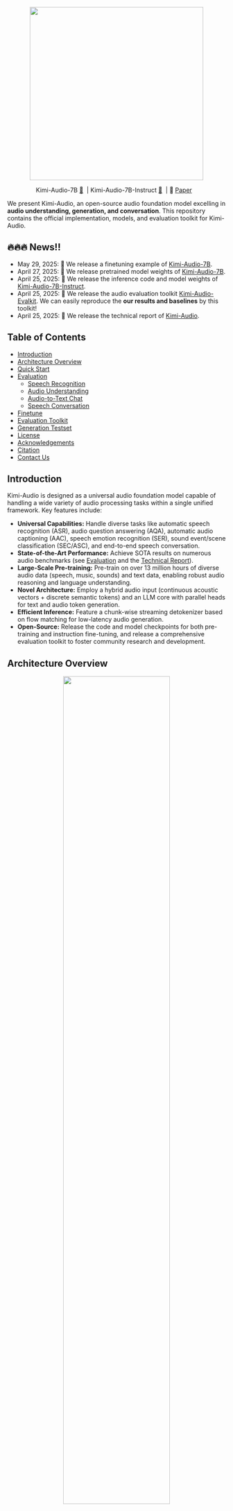 <p align="center">
    <img src="assets/kimia_logo.png" width="400"/>
<p>

<p align="center">
Kimi-Audio-7B <a href="https://huggingface.co/moonshotai/Kimi-Audio-7B">🤗</a>&nbsp; | Kimi-Audio-7B-Instruct <a href="https://huggingface.co/moonshotai/Kimi-Audio-7B-Instruct">🤗</a>&nbsp; | 📑 <a href="https://arxiv.org/pdf/2504.18425">Paper</a> &nbsp;&nbsp;
</p>


We present Kimi-Audio, an open-source audio foundation model excelling in **audio understanding, generation, and conversation**. This repository contains the official implementation, models, and evaluation toolkit for Kimi-Audio.

## 🔥🔥🔥 News!!
* May 29, 2025: 👋 We release a finetuning example of [Kimi-Audio-7B](https://github.com/MoonshotAI/Kimi-Audio/tree/master/finetune_codes).
* April 27, 2025: 👋 We release pretrained model weights of [Kimi-Audio-7B](https://huggingface.co/moonshotai/Kimi-Audio-7B).
* April 25, 2025: 👋 We release the inference code and model weights of [Kimi-Audio-7B-Instruct](https://huggingface.co/moonshotai/Kimi-Audio-7B-Instruct).
* April 25, 2025: 👋 We release the audio evaluation toolkit [Kimi-Audio-Evalkit](https://github.com/MoonshotAI/Kimi-Audio-Evalkit). We can easily reproduce the **our results and baselines** by this toolkit!
* April 25, 2025: 👋 We release the technical report of [Kimi-Audio](https://arxiv.org/pdf/2504.18425).

## Table of Contents

- [Introduction](#introduction)
- [Architecture Overview](#architecture-overview)
- [Quick Start](#quick-start)
- [Evaluation](#evaluation)
  - [Speech Recognition](#automatic-speech-recognition-asr)
  - [Audio Understanding](#audio-understanding)
  - [Audio-to-Text Chat](#audio-to-text-chat)
  - [Speech Conversation](#speech-conversation)
- [Finetune](#finetune)
- [Evaluation Toolkit](#evaluation-toolkit)
- [Generation Testset](#generation-testset)
- [License](#license)
- [Acknowledgements](#acknowledgements)
- [Citation](#citation)
- [Contact Us](#contact-us)

## Introduction

Kimi-Audio is designed as a universal audio foundation model capable of handling a wide variety of audio processing tasks within a single unified framework. Key features include:

*   **Universal Capabilities:** Handle diverse tasks like automatic speech recognition (ASR), audio question answering (AQA), automatic audio captioning (AAC), speech emotion recognition (SER), sound event/scene classification (SEC/ASC), and end-to-end speech conversation.
*   **State-of-the-Art Performance:** Achieve SOTA results on numerous audio benchmarks (see [Evaluation](#evaluation) and the [Technical Report](https://arxiv.org/pdf/2504.18425)).
*   **Large-Scale Pre-training:** Pre-train on over 13 million hours of diverse audio data (speech, music, sounds) and text data, enabling robust audio reasoning and language understanding.
*   **Novel Architecture:** Employ a hybrid audio input (continuous acoustic vectors + discrete semantic tokens) and an LLM core with parallel heads for text and audio token generation.
*   **Efficient Inference:** Feature a chunk-wise streaming detokenizer based on flow matching for low-latency audio generation.
*   **Open-Source:** Release the code and model checkpoints for both pre-training and instruction fine-tuning, and release a comprehensive evaluation toolkit to foster community research and development.

## Architecture Overview

<p align="center">
    <img src="assets/kimia_framework.png" width="70%"/>
<p>

Kimi-Audio consists of three main components:

1.  **Audio Tokenizer:** Converts input audio into:
    *   Discrete semantic tokens (12.5Hz) using vector quantization.
    *   Continuous acoustic features derived from a Whisper encoder (downsampled to 12.5Hz).
2.  **Audio LLM:** A transformer-based model (initialized from a pre-trained text LLM like Qwen 2.5 7B) with shared layers processing multimodal inputs, followed by parallel heads for autoregressively generating text tokens and discrete audio semantic tokens.
3.  **Audio Detokenizer:** Converts the predicted discrete semantic audio tokens back into high-fidelity waveforms using a flow-matching model and a vocoder (BigVGAN), supporting chunk-wise streaming with a look-ahead mechanism for low latency.

## Getting Started

### Step1: Get the Code

```bash
git clone https://github.com/MoonshotAI/Kimi-Audio.git
cd Kimi-Audio
git submodule update --init --recursive
pip install -r requirements.txt
```

Kimi‑Audio can now be installed directly via **pip**.
```bash
pip install torch
pip install git+https://github.com/MoonshotAI/Kimi-Audio.git
```

## Quick Start

This example demonstrates basic usage for generating text from audio (ASR) and generating both text and speech in a conversational turn.

```python
import soundfile as sf
from kimia_infer.api.kimia import KimiAudio

# --- 1. Load Model ---
model_path = "moonshotai/Kimi-Audio-7B-Instruct" 
model = KimiAudio(model_path=model_path, load_detokenizer=True)

# --- 2. Define Sampling Parameters ---
sampling_params = {
    "audio_temperature": 0.8,
    "audio_top_k": 10,
    "text_temperature": 0.0,
    "text_top_k": 5,
    "audio_repetition_penalty": 1.0,
    "audio_repetition_window_size": 64,
    "text_repetition_penalty": 1.0,
    "text_repetition_window_size": 16,
}

# --- 3. Example 1: Audio-to-Text (ASR) ---
messages_asr = [
    # You can provide context or instructions as text
    {"role": "user", "message_type": "text", "content": "Please transcribe the following audio:"},
    # Provide the audio file path
    {"role": "user", "message_type": "audio", "content": "test_audios/asr_example.wav"}
]

# Generate only text output
_, text_output = model.generate(messages_asr, **sampling_params, output_type="text")
print(">>> ASR Output Text: ", text_output) # Expected output: "这并不是告别，这是一个篇章的结束，也是新篇章的开始。"


# --- 4. Example 2: Audio-to-Audio/Text Conversation ---
messages_conversation = [
    # Start conversation with an audio query
    {"role": "user", "message_type": "audio", "content": "test_audios/qa_example.wav"}
]

# Generate both audio and text output
wav_output, text_output = model.generate(messages_conversation, **sampling_params, output_type="both")

# Save the generated audio
output_audio_path = "output_audio.wav"
sf.write(output_audio_path, wav_output.detach().cpu().view(-1).numpy(), 24000) # Assuming 24kHz output
print(f">>> Conversational Output Audio saved to: {output_audio_path}")
print(">>> Conversational Output Text: ", text_output) # Expected output: "当然可以，这很简单。一二三四五六七八九十。"

# --- 5. Example 3: Audio-to-Audio/Text Conversation with Multiturn ---

messages = [
    {"role": "user", "message_type": "audio", "content": "test_audios/multiturn/case2/multiturn_q1.wav"},
    # This is the first turn output of Kimi-Audio
    {"role": "assistant", "message_type": "audio-text", "content": ["test_audios/multiturn/case2/multiturn_a1.wav", "当然可以，这很简单。一二三四五六七八九十。"]},
    {"role": "user", "message_type": "audio", "content": "test_audios/multiturn/case2/multiturn_q2.wav"}
]
wav, text = model.generate(messages, **sampling_params, output_type="both")


# Generate both audio and text output
wav_output, text_output = model.generate(messages_conversation, **sampling_params, output_type="both")

# Save the generated audio
output_audio_path = "output_audio.wav"
sf.write(output_audio_path, wav_output.detach().cpu().view(-1).numpy(), 24000) # Assuming 24kHz output
print(f">>> Conversational Output Audio saved to: {output_audio_path}")
print(">>> Conversational Output Text: ", text_output) # Expected output: "没问题，继续数下去就是十一十二十三十四十五十六十七十八十九二十。"

print("Kimi-Audio inference examples complete.")


```

## Evaluation

Kimi-Audio achieves state-of-the-art (SOTA) performance across a wide range of audio benchmarks. 

The below is the overall performance:
<p align="center">
    <img src="assets/kimia_radar_chart.png" width="70%"/>
<p>







Here are performances on different benchmarks, you can easily reproduce the **our results and baselines** by our [Kimi-Audio-Evalkit](https://github.com/MoonshotAI/Kimi-Audio-Evalkit) (also see [**Evaluation Toolkit**](#evaluation-toolkit)):

### Automatic Speech Recognition (ASR)
<table>
  <thead>
    <tr>
      <th>Datasets</th>
      <th>Model</th>
      <th>Performance (WER&darr;)</th>
    </tr>
  </thead>
  <tbody>
    <tr>
      <td rowspan="5"><strong>LibriSpeech</strong><br>test-clean | test-other</td>
      <td>Qwen2-Audio-base</td>
      <td>1.74 | 4.04</td>
    </tr>
    <tr>
      <td>Baichuan-base</td>
      <td>3.02 | 6.04</td>
    </tr>
    <tr>
      <td>Step-Audio-chat</td>
      <td>3.19 | 10.67</td>
    </tr>
    <tr>
      <td>Qwen2.5-Omni</td>
      <td>2.37 | 4.21</td>
    </tr>
    <tr>
      <td>Kimi-Audio</td>
      <td><strong>1.28</strong> | <strong>2.42</strong></td>
    </tr>
    <tr>
      <td rowspan="5"><strong>Fleurs</strong><br>zh | en</td>
      <td>Qwen2-Audio-base</td>
      <td>3.63 | 5.20</td>
    </tr>
    <tr>
      <td>Baichuan-base</td>
      <td>4.15 | 8.07</td>
    </tr>
    <tr>
      <td>Step-Audio-chat</td>
      <td>4.26 | 8.56</td>
    </tr>
    <tr>
      <td>Qwen2.5-Omni</td>
      <td>2.92 | <strong>4.17</strong></td>
    </tr>
    <tr>
      <td>Kimi-Audio</td>
      <td><strong>2.69</strong> | 4.44</td>
    </tr>
    <tr>
      <td rowspan="5"><strong>AISHELL-1</strong></td>
      <td>Qwen2-Audio-base</td>
      <td>1.52</td>
    </tr>
    <tr>
      <td>Baichuan-base</td>
      <td>1.93</td>
    </tr>
    <tr>
      <td>Step-Audio-chat</td>
      <td>2.14</td>
    </tr>
    <tr>
      <td>Qwen2.5-Omni</td>
      <td>1.13</td>
    </tr>
    <tr>
      <td>Kimi-Audio</td>
      <td><strong>0.60</strong></td>
    </tr>
    <tr>
      <td rowspan="5"><strong>AISHELL-2</strong> ios</td>
      <td>Qwen2-Audio-base</td>
      <td>3.08</td>
    </tr>
    <tr>
      <td>Baichuan-base</td>
      <td>3.87</td>
    </tr>
    <tr>
      <td>Step-Audio-chat</td>
      <td>3.89</td>
    </tr>
    <tr>
      <td>Qwen2.5-Omni</td>
      <td><strong>2.56</strong></td>
    </tr>
    <tr>
      <td>Kimi-Audio</td>
      <td><strong>2.56</strong></td>
    </tr>
    <tr>
      <td rowspan="5"><strong>WenetSpeech</strong><br>test-meeting | test-net</td>
      <td>Qwen2-Audio-base</td>
      <td>8.40 | 7.64</td>
    </tr>
    <tr>
      <td>Baichuan-base</td>
      <td>13.28 | 10.13</td>
    </tr>
    <tr>
      <td>Step-Audio-chat</td>
      <td>10.83 | 9.47</td>
    </tr>
    <tr>
      <td>Qwen2.5-Omni</td>
      <td>7.71 | 6.04</td>
    </tr>
    <tr>
      <td>Kimi-Audio</td>
      <td><strong>6.28</strong> | <strong>5.37</strong></td>
    </tr>
    <tr>
      <td rowspan="5"><strong>Kimi-ASR Internal Testset</strong><br>subset1 | subset2</td>
      <td>Qwen2-Audio-base</td>
      <td>2.31 | 3.24</td>
    </tr>
    <tr>
      <td>Baichuan-base</td>
      <td>3.41 | 5.60</td>
    </tr>
    <tr>
      <td>Step-Audio-chat</td>
      <td>2.82 | 4.74</td>
    </tr>
    <tr>
      <td>Qwen2.5-Omni</td>
      <td>1.53 | 2.68</td>
    </tr>
    <tr>
      <td>Kimi-Audio</td>
      <td><strong>1.42</strong> | <strong>2.44</strong></td>
    </tr>
  </tbody>
</table>

### Audio Understanding
<table>
  <thead>
    <tr>
      <th>Datasets</th>
      <th>Model</th>
      <th>Performance&uparrow;</th>
    </tr>
  </thead>
  <tbody>
    <tr>
      <td rowspan="6"><strong>MMAU</strong><br>music | sound | speech</td>
      <td>Qwen2-Audio-base</td>
      <td>58.98 | 69.07 | 52.55</td>
    </tr>
    <tr>
      <td>Baichuan-chat</td>
      <td>49.10 | 59.46 | 42.47</td>
    </tr>
    <tr>
      <td>GLM-4-Voice</td>
      <td>38.92 | 43.54 | 32.43</td>
    </tr>
    <tr>
      <td>Step-Audio-chat</td>
      <td>49.40 | 53.75 | 47.75</td>
    </tr>
    <tr>
      <td>Qwen2.5-Omni</td>
      <td><strong>62.16</strong> | 67.57 | 53.92</td>
    </tr>
    <tr>
      <td>Kimi-Audio</td>
      <td>61.68 | <strong>73.27</strong> | <strong>60.66</strong></td>
    </tr>
    <tr>
      <td rowspan="5"><strong>ClothoAQA</strong><br>test | dev</td>
      <td>Qwen2-Audio-base</td>
      <td>71.73 | 72.63</td>
    </tr>
    <tr>
      <td>Baichuan-chat</td>
      <td>48.02 | 48.16</td>
    </tr>
    <tr>
      <td>Step-Audio-chat</td>
      <td>45.84 | 44.98</td>
    </tr>
    <tr>
      <td>Qwen2.5-Omni</td>
      <td><strong>72.86</strong> | 73.12</td>
    </tr>
    <tr>
      <td>Kimi-Audio</td>
      <td>71.24 | <strong>73.18</strong></td>
    </tr>
    <tr>
      <td rowspan="5"><strong>VocalSound</strong></td>
      <td>Qwen2-Audio-base</td>
      <td>93.82</td>
    </tr>
    <tr>
      <td>Baichuan-base</td>
      <td>58.17</td>
    </tr>
    <tr>
      <td>Step-Audio-chat</td>
      <td>28.58</td>
    </tr>
    <tr>
      <td>Qwen2.5-Omni</td>
      <td>93.73</td>
    </tr>
    <tr>
      <td>Kimi-Audio</td>
      <td><strong>94.85</strong></td>
    </tr>
    <tr>
      <td rowspan="5"><strong>Nonspeech7k</strong></td>
      <td>Qwen2-Audio-base</td>
      <td>87.17</td>
    </tr>
    <tr>
      <td>Baichuan-chat</td>
      <td>59.03</td>
    </tr>
    <tr>
      <td>Step-Audio-chat</td>
      <td>21.38</td>
    </tr>
    <tr>
      <td>Qwen2.5-Omni</td>
      <td>69.89</td>
    </tr>
    <tr>
      <td>Kimi-Audio</td>
      <td><strong>93.93</strong></td>
    </tr>
    <tr>
      <td rowspan="5"><strong>MELD</strong></td>
      <td>Qwen2-Audio-base</td>
      <td>51.23</td>
    </tr>
    <tr>
      <td>Baichuan-chat</td>
      <td>23.59</td>
    </tr>
    <tr>
      <td>Step-Audio-chat</td>
      <td>33.54</td>
    </tr>
    <tr>
      <td>Qwen2.5-Omni</td>
      <td>49.83</td>
    </tr>
    <tr>
      <td>Kimi-Audio</td>
      <td><strong>59.13</strong></td>
    </tr>
    <tr>
      <td rowspan="5"><strong>TUT2017</strong></td>
      <td>Qwen2-Audio-base</td>
      <td>33.83</td>
    </tr>
    <tr>
      <td>Baichuan-base</td>
      <td>27.9</td>
    </tr>
    <tr>
      <td>Step-Audio-chat</td>
      <td>7.41</td>
    </tr>
    <tr>
      <td>Qwen2.5-Omni</td>
      <td>43.27</td>
    </tr>
    <tr>
      <td>Kimi-Audio</td>
      <td><strong>65.25</strong></td>
    </tr>
    <tr>
      <td rowspan="5"><strong>CochlScene</strong><br>test | dev</td>
      <td>Qwen2-Audio-base</td>
      <td>52.69 | 50.96</td>
    </tr>
    <tr>
      <td>Baichuan-base</td>
      <td>34.93 | 34.56</td>
    </tr>
    <tr>
      <td>Step-Audio-chat</td>
      <td>10.06 | 10.42</td>
    </tr>
    <tr>
      <td>Qwen2.5-Omni</td>
      <td>63.82 | 63.82</td>
    </tr>
    <tr>
      <td>Kimi-Audio</td>
      <td><strong>79.84</strong> | <strong>80.99</strong></td>
    </tr>
  </tbody>
</table>

### Audio-to-Text Chat

<table>
  <thead>
    <tr>
      <th>Datasets</th>
      <th>Model</th>
      <th>Performance↑</th>
    </tr>
  </thead>
  <tbody>
    <tr>
      <td rowspan="6"><b>OpenAudioBench</b><br>AlpacaEval | Llama Questions |<br>Reasoning QA | TriviaQA | Web Questions</td>
      <td>Qwen2-Audio-chat</td>
      <td>57.19 | 69.67 | 42.77 | 40.30 | 45.20</td>
    </tr>
    <tr>
      <td>Baichuan-chat</td>
      <td>59.65 | 74.33 | 46.73 | 55.40 | 58.70</td>
    </tr>
    <tr>
      <td>GLM-4-Voice</td>
      <td>57.89 | 76.00 | 47.43 | 51.80 | 55.40</td>
    </tr>
    <tr>
      <td>StepAudio-chat</td>
      <td>56.53 | 72.33 | 60.00 | 56.80 | <b>73.00</b></td>
    </tr>
    <tr>
      <td>Qwen2.5-Omni</td>
      <td>72.76 | 75.33 | <b>63.76</b> | 57.06 | 62.80</td>
    </tr>
    <tr>
      <td>Kimi-Audio</td>
      <td><b>75.73</b> | <b>79.33</b> | 58.02 | <b>62.10</b> | 70.20</td>
    </tr>
    <tr>
      <td rowspan="6"><b>VoiceBench</b><br>AlpacaEval | CommonEval |<br>SD-QA | MMSU</td>
      <td>Qwen2-Audio-chat</td>
      <td>3.69 | 3.40 | 35.35 | 35.43</td>
    </tr>
    <tr>
      <td>Baichuan-chat</td>
      <td>4.00 | 3.39 | 49.64 | 48.80</td>
    </tr>
    <tr>
      <td>GLM-4-Voice</td>
      <td>4.06 | 3.48 | 43.31 | 40.11</td>
    </tr>
    <tr>
      <td>StepAudio-chat</td>
      <td>3.99 | 2.99 | 46.84 | 28.72</td>
    </tr>
    <tr>
      <td>Qwen2.5-Omni</td>
      <td>4.33 | 3.84 | 57.41 | 56.38</td>
    </tr>
    <tr>
      <td>Kimi-Audio</td>
      <td><b>4.46</b> | <b>3.97</b> | <b>63.12</b> | <b>62.17</b></td>
    </tr>
    <tr>
      <td rowspan="6"><b>VoiceBench</b><br>OpenBookQA | IFEval |<br>AdvBench | Avg</td>
      <td>Qwen2-Audio-chat</td>
      <td>49.01 | 22.57 | 98.85 | 54.72</td>
    </tr>
    <tr>
      <td>Baichuan-chat</td>
      <td>63.30 | 41.32 | 86.73 | 62.51</td>
    </tr>
    <tr>
      <td>GLM-4-Voice</td>
      <td>52.97 | 24.91 | 88.08 | 57.17</td>
    </tr>
    <tr>
      <td>StepAudio-chat</td>
      <td>31.87 | 29.19 | 65.77 | 48.86</td>
    </tr>
    <tr>
      <td>Qwen2.5-Omni</td>
      <td>79.12 | 53.88 | 99.62 | 72.83</td>
    </tr>
    <tr>
      <td>Kimi-Audio</td>
      <td><b>83.52</b> | <b>61.10</b> | <b>100.00</b> | <b>76.93</b></td>
    </tr>
  </tbody>
</table>

### Speech Conversation
<table>
  <caption>Performance of Kimi-Audio and baseline models on speech conversation.</caption>
  <thead>
    <tr>
      <th rowspan="2">Model</th>
      <th colspan="6">Ability</th>
    </tr>
    <tr>
      <th>Speed Control</th>
      <th>Accent Control</th>
      <th>Emotion Control</th>
      <th>Empathy</th>
      <th>Style Control</th>
      <th>Avg</th>
    </tr>
  </thead>
  <tbody>
    <tr>
      <td>GPT-4o</td>
      <td>4.21</td>
      <td><strong>3.65</strong></td>
      <td>4.05</td>
      <td><strong>3.87</strong></td>
      <td><strong>4.54</strong></td>
      <td><strong>4.06</strong></td>
    </tr>
    <tr>
      <td>Step-Audio-chat</td>
      <td>3.25</td>
      <td>2.87</td>
      <td>3.33</td>
      <td>3.05</td>
      <td>4.14</td>
      <td>3.33</td>
    </tr>
    <tr>
      <td>GLM-4-Voice</td>
      <td>3.83</td>
      <td>3.51</td>
      <td>3.77</td>
      <td>3.07</td>
      <td>4.04</td>
      <td>3.65</td>
    </tr>
    <tr>
      <td>GPT-4o-mini</td>
      <td>3.15</td>
      <td>2.71</td>
      <td>4.24</td>
      <td>3.16</td>
      <td>4.01</td>
      <td>3.45</td>
    </tr>
    <tr>
      <td>Kimi-Audio</td>
      <td><strong>4.30</strong></td>
      <td>3.45</td>
      <td><strong>4.27</strong></td>
      <td>3.39</td>
      <td>4.09</td>
      <td>3.90</td>
    </tr>
  </tbody>
</table>

## Finetune

We release the pre-trained model and the lightweight finetune codes. Please refer to the [finetune_codes/README.md](finetune_codes/README.md) for more details.

## Evaluation Toolkit

Evaluating and comparing audio foundation models is challenging due to inconsistent metrics, varying inference configurations, and a lack of standardized generation evaluation. To address this, we developed and open-sourced an **Evaluation Toolkit**.

Key features:
*   Integrates Kimi-Audio and other recent audio LLMs.
*   Implements standardized metric calculation and integrates LLMs for intelligent judging (e.g., for AQA).
*   Provides a unified platform for side-by-side comparisons with shareable inference 'recipes' for reproducibility.
*   Includes a benchmark for evaluating speech conversation abilities (control, empathy, style).

We encourage the community to use and contribute to this toolkit to foster more reliable and comparable benchmarking. Find it here: [Kimi-Audio-Evalkit](https://github.com/MoonshotAI/Kimi-Audio-Evalkit).

## Generation Testset

We collect and release [Kimi-Audio-Generation-Testset](https://huggingface.co/datasets/moonshotai/Kimi-Audio-GenTest), which is designed to benchmark and evaluate the conversational capabilities of audio-based dialogue models. It consists of a collection of audio files containing various instructions and conversational prompts. The primary goal is to assess a model's ability to generate not just relevant, but also appropriately styled audio responses. The language in dataset is Chinese.

## License

The model is based and modified from [Qwen 2.5-7B](https://github.com/QwenLM/Qwen2.5). Code derived from Qwen2.5-7B is licensed under the [Apache 2.0 License](https://www.apache.org/licenses/LICENSE-2.0). Other parts of the code are licensed under the [MIT License](https://opensource.org/licenses/MIT).



## Acknowledgements

We would like to thank the following projects and individuals for their contributions to the development of Kimi-Audio:

* [Whisper](https://github.com/openai/whisper)
* [Transformers](https://github.com/huggingface/transformers)
* [BigVGAN](https://github.com/NVIDIA/BigVGAN)
* [GLM-4-Voice](https://github.com/THUDM/GLM-4-Voice)
* [Qwen](https://github.com/QwenLM/Qwen/tree/main)

Thank you to all the open-source projects for their contributions to this project!




## Citation

If you find Kimi-Audio useful in your research or applications, please cite our technical report:

```bibtex
@misc{kimiteam2025kimiaudiotechnicalreport,
      title={Kimi-Audio Technical Report}, 
      author={KimiTeam and Ding Ding and Zeqian Ju and Yichong Leng and Songxiang Liu and Tong Liu and Zeyu Shang and Kai Shen and Wei Song and Xu Tan and Heyi Tang and Zhengtao Wang and Chu Wei and Yifei Xin and Xinran Xu and Jianwei Yu and Yutao Zhang and Xinyu Zhou and Y. Charles and Jun Chen and Yanru Chen and Yulun Du and Weiran He and Zhenxing Hu and Guokun Lai and Qingcheng Li and Yangyang Liu and Weidong Sun and Jianzhou Wang and Yuzhi Wang and Yuefeng Wu and Yuxin Wu and Dongchao Yang and Hao Yang and Ying Yang and Zhilin Yang and Aoxiong Yin and Ruibin Yuan and Yutong Zhang and Zaida Zhou},
      year={2025},
      eprint={2504.18425},
      archivePrefix={arXiv},
      primaryClass={eess.AS},
      url={https://arxiv.org/abs/2504.18425}, 
}
```

## Contact Us

For questions, issues, or collaboration inquiries, please feel free to open an issue on GitHub.
